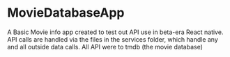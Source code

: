 # MovieDatabaseApp
A Basic Movie info app created to test out API use in beta-era React native.
API calls are handled via the files in the services folder, which handle any and all outside data calls.
All API were to tmdb (the movie database)
